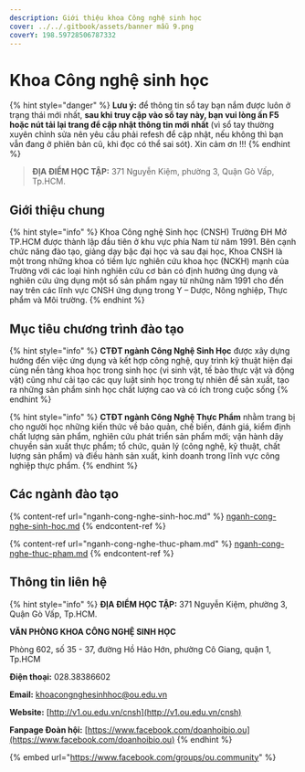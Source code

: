 ```yaml
---
description: Giới thiệu khoa Công nghệ sinh học
cover: ../../.gitbook/assets/banner mẫu 9.png
coverY: 198.59728506787332
---
```


# Khoa Công nghệ sinh học

{% hint style="danger" %}
**Lưu ý:** để thông tin sổ tay bạn nắm được luôn ở trạng thái mới nhất, **sau khi truy cập vào sổ tay này, bạn vui lòng ấn F5 hoặc nút tải lại trang để cập nhật thông tin mới nhất** (vì sổ tay thường xuyên chỉnh sửa nên yêu cầu phải refesh để cập nhật, nếu không thì bạn vẫn đang ở phiên bản cũ, khi đọc có thể sai sót). Xin cảm ơn !!!
{% endhint %}

> **ĐỊA ĐIỂM HỌC TẬP:** 371 Nguyễn Kiệm, phường 3, Quận Gò Vấp, Tp.HCM.

## **Giới thiệu chung**

{% hint style="info" %}
Khoa Công nghệ Sinh học (CNSH) Trường ĐH Mở TP.HCM được thành lập đầu tiên ở khu vực phía Nam từ năm 1991. Bên cạnh chức năng đào tạo, giảng dạy bậc đại học và sau đại học, Khoa CNSH là một trong những khoa có tiềm lực nghiên cứu khoa học (NCKH) mạnh của Trường với các loại hình nghiên cứu cơ bản có định hướng ứng dụng và nghiên cứu ứng dụng một số sản phẩm ngay từ những năm 1991 cho đến nay trên các lĩnh vực CNSH ứng dụng trong Y – Dược, Nông nghiệp, Thực phẩm và Môi trường.
{% endhint %}

## Mục tiêu chương trình đào tạo

{% hint style="info" %}
**CTĐT ngành Công Nghệ Sinh Học** được xây dựng hướng đến việc ứng dụng và kết hợp công nghệ, quy trình kỹ thuật hiện đại cùng nền tảng khoa học trong sinh học (vi sinh vật, tế bào thực vật và động vật) cũng như cải tạo các quy luật sinh học trong tự nhiên để sản xuất, tạo ra những sản phẩm sinh học chất lượng cao và có ích trong cuộc sống
{% endhint %}

{% hint style="info" %}
**CTĐT ngành Công Nghệ Thực Phẩm** nhằm trang bị cho người học những kiến thức về bảo quản, chế biến, đánh giá, kiểm định chất lượng sản phẩm, nghiên cứu phát triển sản phẩm mới; vận hành dây chuyền sản xuất thực phẩm; tổ chức, quản lý (công nghệ, kỹ thuật, chất lượng sản phẩm) và điều hành sản xuất, kinh doanh trong lĩnh vực công nghiệp thực phẩm.
{% endhint %}

## Các ngành đào tạo

{% content-ref url="nganh-cong-nghe-sinh-hoc.md" %}
[nganh-cong-nghe-sinh-hoc.md](nganh-cong-nghe-sinh-hoc.md)
{% endcontent-ref %}

{% content-ref url="nganh-cong-nghe-thuc-pham.md" %}
[nganh-cong-nghe-thuc-pham.md](nganh-cong-nghe-thuc-pham.md)
{% endcontent-ref %}

## Thông tin liên hệ

{% hint style="info" %}
**ĐỊA ĐIỂM HỌC TẬP:** 371 Nguyễn Kiệm, phường 3, Quận Gò Vấp, Tp.HCM.

**VĂN PHÒNG KHOA CÔNG NGHỆ SINH HỌC**

Phòng 602, số 35 - 37, đường Hồ Hảo Hớn, phường Cô Giang, quận 1, Tp.HCM

**Điện thoại:** 028.38386602

**Email:** khoacongnghesinhhoc@ou.edu.vn

**Website:** [http://v1.ou.edu.vn/cnsh](http://v1.ou.edu.vn/cnsh)

**Fanpage Đoàn hội:** [https://www.facebook.com/doanhoibio.ou](https://www.facebook.com/doanhoibio.ou)
{% endhint %}

{% embed url="https://www.facebook.com/groups/ou.community" %}
